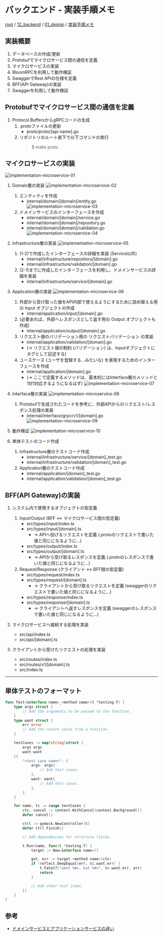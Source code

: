 # バックエンド - 実装手順メモ

[root](./../../../README.md) 
/ [12_backend](./../README.md) 
/ [01_design](./README.md) 
/ [実装手順メモ](./implementation-procedure.md)

## 実装概要

1. データベースの作成/更新
2. Protobufでマイクロサービス間の通信を定義
3. マイクロサービスの実装
4. BloomRPCを利用して動作検証
5. SwaggerでRest APIの仕様を定義
6. BFF(API Gateway)の実装
7. Swaggerを利用して動作検証

## Protobufでマイクロサービス間の通信を定義

1. Protocol BuffersからgRPCコードの生成
    1. .protoファイルの更新
        * proto/proto/[api name].go
    2. リポジトリのルート直下で以下コマンドの実行
        > $ make proto

## マイクロサービスの実装

![implementation-microservice-01](./images/implementation-microservice-01.jpeg)

1. Domain層の実装
    ![implementation-microservice-02](./images/implementation-microservice-02.jpeg)
    1. エンティティを作成
        * internal/domain/[domain]/entity.go
        ![implementation-microservice-03](./images/implementation-microservice-03.jpeg)
    2. ドメインサービスのインターフェースを作成
        * internal/domain/[domain]/service.go
        * internal/domain/[domain]/repository.go
        * internal/domain/[domain]/validation.go
        ![implementation-microservice-04](./images/implementation-microservice-04.jpeg)

2. Infrastructure層の実装
    ![implementation-microservice-05](./images/implementation-microservice-05.jpeg)
    1. (1-2)で作成したインターフェースの詳細を実装 (Service以外)
        * internal/infrastructure/repository/[domain].go
        * internal/infrastructure/validation/[domain].go
    2. (2-1)までに作成したインターフェースを利用し、ドメインサービスの詳細を実装
        * internal/infrastructure/service/[domain].go

3. Application層の実装
    ![implementation-microservice-06](./images/implementation-microservice-06.jpeg)
    1. 外部から受け取った値をAPI内部で使えるようにするために詰め替える用の Input オブジェクトの作成
        * internal/application/input/[domain].go
    2. (必要あれば、外部へレスポンスとして返す用の Output オブジェクトも作成)
        * internal/application/output/[domain].go
    3. リクエスト値のバリデーション用の リクエストバリデーション の実装
        * internal/application/validation/[domain].go
        * (-> リクエスト値の制約 (バリデーション) は、Inputオブジェクトにタグとして記述する)
    4. ユースケース (ユーザを登録する...みたいな) を表現するためのインターフェースを作成
        * internal/application/[domain].go
        * (-> ここで定義するメソッドは、基本的にはInterface層のメソッドと1対1対応するようになるはず)
        ![implementation-microservice-07](./images/implementation-microservice-07.jpeg)

4. Interface層の実装
    ![implementation-microservice-08](./images/implementation-microservice-08.jpeg)
    1. Protobufで生成されたコードを参考に、外部APIからのリクエスト/レスポンス処理の実装
        * internal/interface/grpc/v1/[domain].go
        ![implementation-microservice-09](./images/implementation-microservice-09.jpeg)

5. 動作検証
    ![implementation-microservice-10](./images/implementation-microservice-10.jpeg)

6. 単体テストのコード作成
    1. Infrastructure層のテストコード作成
        * internal/infrastructure/service/[domain]_test.go
        * internal/infrastructure/validation/[domain]_test.go
    2. Application層のテストコード作成
        * internal/application/[domain]_test.go
        * internal/application/validation/[domain]_test.go

## BFF(API Gateway)の実装

1. システム内で使用するオブジェクトの型定義
    1. Input/Output (BFF <-> マイクロサービス間の型定義)
        * src/types/input/index.ts
        * src/types/input/[domain].ts
            * -> APIへ投げるリクエストを定義 (.protoのリクエストで書いた値と同じになるように...)
        * src/types/output/index.ts
        * src/types/output/[domain].ts
            * -> APIから受け取るレスポンスを定義 (.protoのレスポンスで書いた値と同じになるように...)
    2. Request/Response (クライアント <-> BFF間の型定義)
        * src/types/request/index.ts
        * src/types/request/[domain].ts
            * -> クライアントから受け取るリクエストを定義 (swaggerのリクエストで書いた値と同じになるように...)
        * src/types/response/index.ts
        * src/types/response/[domain].ts
            * -> クライアントへ返すレスポンスを定義 (swaggerのレスポンスで書いた値と同じになるように...)

2. マイクロサービスへ接続する処理を実装
    * src/api/index.ts
    * src/api/[domain].ts

3. クライアントから受けたリクエストの処理を実装
    * src/routes/index.ts
    * src/routes/v1/[domain].ts
    * src/index.ts

---

## 単体テストのフォーマット

```go:sample_test.go
func Test<interface name>_<method name>(t *testing.T) {
	type args struct {
		// Add the arguments to be passed to the function.
	}
	type want struct {
		err error
		// Add the return value from a function.
	}

	testCases := map[string]struct {
		args args
		want want
	}{
		"<test case name>": {
			args: args{
				// Add test cases.
			},
			want: want{
				// Add test cases.
			},
		},
	}

	for name, tc := range testCases {
		ctx, cancel := context.WithCancel(context.Background())
		defer cancel()

		ctrl := gomock.NewController(t)
		defer ctrl.Finish()

		// Add dependencies for structure fields.

		t.Run(name, func(t *testing.T) {
			target := New<interface name>()

			got, err := target.<method name>(ctx)
			if !reflect.DeepEqual(err, tc.want.err) {
				t.Fatalf("want %#v, but %#v", tc.want.err, err)
				return
			}

			// Add other test items.
		})
	}
}
```

## 参考

* [ドメインサービスとアプリケーションサービスの違い](https://codezine.jp/article/detail/10318)
